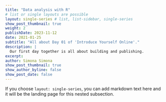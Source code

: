 ```yaml
---
title: "Data analysis with R"
# list or single layouts are possible
layout: single-series # list, list-sidebar, single-series
show_post_thumbnail: true
weight: 2
publishDate: 2023-11-12
date: 2021-01-25
subtitle: "All about Day 01 of 'Introduce Yourself Online'."
description: |
  Our first day together is all about building and publishing.
excerpt: 
author: Simona Simona
show_post_thumbnail: true
show_author_byline: false
show_post_date: false
---
```


If you choose `layout: single-series`, you can add markdown text here and it will be the landing page for this nested subsection.